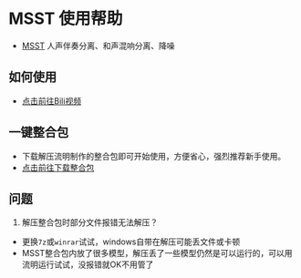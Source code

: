 # MSST 使用帮助
- [MSST](https://github.com/ZFTurbo/Music-Source-Separation-Training) 人声伴奏分离、和声混响分离、降噪

## 如何使用
- [点击前往Bili视频](https://www.bilibili.com/video/BV1NZ8rzSEjJ)

## 一键整合包
- 下载解压流明制作的整合包即可开始使用，方便省心，强烈推荐新手使用。
- [点击前往下载整合包](https://www.123865.com/s/7dgajv-9gFVv)

## 问题
1. 解压整合包时部分文件报错无法解压？
  - 更换`7z`或`winrar`试试，windows自带在解压可能丢文件或卡顿
  - MSST整合包内放了很多模型，解压丢了一些模型仍然是可以运行的，可以用流明运行试试，没报错就OK不用管了